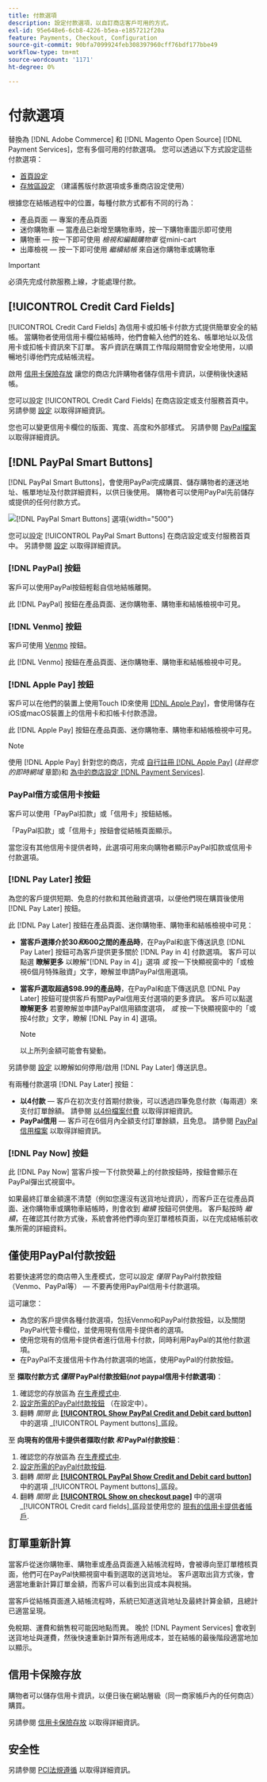 ```yaml
---
title: 付款選項
description: 設定付款選項，以自訂商店客戶可用的方式。
exl-id: 95e648e6-6cb8-4226-b5ea-e1857212f20a
feature: Payments, Checkout, Configuration
source-git-commit: 90bfa7099924feb308397960cff76bdf177bbe49
workflow-type: tm+mt
source-wordcount: '1171'
ht-degree: 0%

---
```


# 付款選項

替換為 [!DNL Adobe Commerce] 和 [!DNL Magento Open Source] [!DNL Payment Services]，您有多個可用的付款選項。 您可以透過以下方式設定這些付款選項：

* [首頁設定](payments-home.md)
* [存放區設定](configure-admin.md) （建議舊版付款選項或多重商店設定使用）

根據您在結帳過程中的位置，每種付款方式都有不同的行為：

* 產品頁面 — 專案的產品頁面
* 迷你購物車 — 當產品已新增至購物車時，按一下購物車圖示即可使用
* 購物車 — 按一下即可使用 _檢視和編輯購物車_ 從mini-cart
* 出庫檢視 — 按一下即可使用 _繼續結帳_ 來自迷你購物車或購物車

>[!IMPORTANT]
>
>必須先完成付款服務上線，才能處理付款。

## [!UICONTROL Credit Card Fields]

[!UICONTROL Credit Card Fields] 為信用卡或扣帳卡付款方式提供簡單安全的結帳。 當購物者使用信用卡欄位結帳時，他們會輸入他們的姓名、帳單地址以及信用卡或扣帳卡資訊來下訂單。 客戶資訊在購買工作階段期間會安全地使用，以順暢地引導他們完成結帳流程。

啟用 [信用卡保險存放](#vaulting) 讓您的商店允許購物者儲存信用卡資訊，以便稍後快速結帳。

您可以設定 [!UICONTROL Credit Card Fields] 在商店設定或支付服務首頁中。 另請參閱 [設定](settings.md#credit-card-fields) 以取得詳細資訊。

您也可以變更信用卡欄位的版面、寬度、高度和外部樣式。 另請參閱 [PayPal檔案](https://developer.paypal.com/docs/checkout/advanced/customize/card-field-style/) 以取得詳細資訊。

## [!DNL PayPal Smart Buttons]

[!DNL PayPal Smart Buttons]，會使用PayPal完成購買、儲存購物者的運送地址、帳單地址及付款詳細資料，以供日後使用。 購物者可以使用PayPal先前儲存或提供的任何付款方式。

![[!DNL PayPal Smart Buttons] 選項](assets/payment-buttons.png){width="500"}

您可以設定 [!UICONTROL PayPal Smart Buttons] 在商店設定或支付服務首頁中。  另請參閱 [設定](settings.md#payment-buttons) 以取得詳細資訊。

### [!DNL PayPal] 按鈕

客戶可以使用PayPal按鈕輕鬆自信地結帳離開。

此 [!DNL PayPal] 按鈕在產品頁面、迷你購物車、購物車和結帳檢視中可見。

### [!DNL Venmo] 按鈕

客戶可使用 [Venmo](https://venmo.com/) 按鈕。

此 [!DNL Venmo] 按鈕在產品頁面、迷你購物車、購物車和結帳檢視中可見。

### [!DNL Apple Pay] 按鈕

客戶可以在他們的裝置上使用Touch ID來使用 [[!DNL Apple Pay]](https://www.apple.com/apple-pay/)，會使用儲存在iOS或macOS裝置上的信用卡和扣帳卡付款憑證。

此 [!DNL Apple Pay] 按鈕在產品頁面、迷你購物車、購物車和結帳檢視中可見。

>[!NOTE]
>
> 使用 [!DNL Apple Pay] 針對您的商店，完成 [自行註冊 [!DNL Apple Pay]](https://developer.paypal.com/docs/checkout/apm/apple-pay/#register-your-live-domain) (_註冊您的即時網域_ 章節)和 [為中的商店設定 [!DNL Payment Services]](settings.md#payment-buttons).

### PayPal借方或信用卡按鈕

客戶可以使用「PayPal扣款」或「信用卡」按鈕結帳。

「PayPal扣款」或「信用卡」按鈕會從結帳頁面顯示。

當您沒有其他信用卡提供者時，此選項可用來向購物者顯示PayPal扣款或信用卡付款選項。

### [!DNL Pay Later] 按鈕

為您的客戶提供短期、免息的付款和其他融資選項，以便他們現在購買後使用 [!DNL Pay Later] 按鈕。

此 [!DNL Pay Later] 按鈕在產品頁面、迷你購物車、購物車和結帳檢視中可見：

* **當客戶選擇介於$30和$600之間的產品時**，在PayPal和底下傳送訊息 [!DNL Pay Later] 按鈕可為客戶提供更多關於 [!DNL Pay in 4] 付款選項。 客戶可以點選 **瞭解更多** 以瞭解&quot;[!DNL Pay in 4]」選項 _或_ 按一下快顯視窗中的「或檢視6個月特殊融資」文字，瞭解並申請PayPal信用選項。
* **當客戶選取超過$98.99的產品時**，在PayPal和底下傳送訊息 [!DNL Pay Later] 按鈕可提供客戶有關PayPal信用支付選項的更多資訊。 客戶可以點選 **瞭解更多** 若要瞭解並申請PayPal信用額度選項， _或_ 按一下快顯視窗中的「或按4付款」文字，瞭解 [!DNL Pay in 4] 選項。

  >[!NOTE]
  >
  >以上所列金額可能會有變動。

另請參閱 [設定](settings.md#payment-buttons) 以瞭解如何停用/啟用 [!DNL Pay Later] 傳送訊息。

有兩種付款選項 [!DNL Pay Later] 按鈕：

* **以4付款** — 客戶在初次支付首期付款後，可以透過四筆免息付款（每兩週）來支付訂單餘額。 請參閱 [以4份檔案付費](https://www.paypal.com/us/digital-wallet/ways-to-pay/buy-now-pay-later) 以取得詳細資訊。
* **PayPal信用** — 客戶可在6個月內全額支付訂單餘額，且免息。 請參閱 [PayPal信用檔案](https://www.paypal.com/us/webapps/mpp/paypal-credit) 以取得詳細資訊。

### [!DNL Pay Now] 按鈕

此 [!DNL Pay Now] 當客戶按一下付款熒幕上的付款按鈕時，按鈕會顯示在PayPal彈出式視窗中。

如果最終訂單金額還不清楚（例如您還沒有送貨地址資訊），而客戶正在從產品頁面、迷你購物車或購物車結帳時，則會收到 _繼續_ 按鈕可供使用。 客戶點按時 _繼續_，在確認其付款方式後，系統會將他們導向至訂單稽核頁面，以在完成結帳前收集所需的詳細資料。

## 僅使用PayPal付款按鈕

若要快速將您的商店帶入生產模式，您可以設定 _僅限_ PayPal付款按鈕（Venmo、PayPal等） — 不要再使用PayPal信用卡付款選項。

這可讓您：

* 為您的客戶提供各種付款選項，包括Venmo和PayPal付款按鈕，以及關閉PayPal代管卡欄位，並使用現有信用卡提供者的選項。
* 使用您現有的信用卡提供者進行信用卡付款，同時利用PayPal的其他付款選項。
* 在PayPal不支援信用卡作為付款選項的地區，使用PayPal的付款按鈕。

至 **擷取付款方式 _僅限_ PayPal付款按鈕(_not_ paypal信用卡付款選項)**：

1. 確認您的存放區為 [在生產模式中](settings.md#enable-payment-services).
1. [設定所需的PayPal付款按鈕](settings.md#payment-buttons) （在設定中）。
1. 翻轉 _關閉_ 此 **[[!UICONTROL Show PayPal Credit and Debit card button]](settings.md#payment-buttons)** 中的選項 _[!UICONTROL Payment buttons]_區段。

至 **向現有的信用卡提供者擷取付款 _和_ PayPal付款按鈕**：

1. 確認您的存放區為 [在生產模式中](settings.md#enable-payment-services).
1. [設定所需的PayPal付款按鈕](settings.md#payment-buttons).
1. 翻轉 _關閉_ 此 **[[!UICONTROL PayPal Show Credit and Debit card button]](settings.md#payment-buttons)** 中的選項 _[!UICONTROL Payment buttons]_區段。
1. 翻轉 _關閉_ 此 **[[!UICONTROL Show on checkout page]](settings.md#credit-card-fields)** 中的選項 _[!UICONTROL Credit card fields]_區段並使用您的 [現有的信用卡提供者帳戶](https://experienceleague.adobe.com/docs/commerce-admin/stores-sales/payments/payments.html#payments).

## 訂單重新計算

當客戶從迷你購物車、購物車或產品頁面進入結帳流程時，會被導向至訂單稽核頁面，他們可在PayPal快顯視窗中看到選取的送貨地址。 客戶選取出貨方式後，會適當地重新計算訂單金額，而客戶可以看到出貨成本與稅捐。

當客戶從結帳頁面進入結帳流程時，系統已知道送貨地址及最終計算金額，且總計已適當呈現。

免稅期、運費和銷售稅可能因地點而異。 晚於 [!DNL Payment Services] 會收到送貨地址與運費，然後快速重新計算所有適用成本，並在結帳的最後階段適當地加以顯示。

## 信用卡保險存放

購物者可以儲存信用卡資訊，以便日後在網站層級（同一商家帳戶內的任何商店）購買。

另請參閱 [信用卡保險存放](vaulting.md) 以取得詳細資訊。

## 安全性

另請參閱 [PCI法規遵循](security.md#pci-compliance) 以取得詳細資訊。
